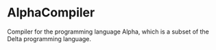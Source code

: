 AlphaCompiler
=============

Compiler for the programming language Alpha, which is a subset of the Delta programming language.
